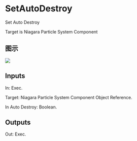 # SetAutoDestroy

Set Auto Destroy

Target is Niagara Particle System Component

## 图示

![]($-20221218-20132194.png)

## Inputs

In: Exec.

Target: Niagara Particle System Component Object Reference.

In Auto Destroy: Boolean.  

## Outputs

Out: Exec.

